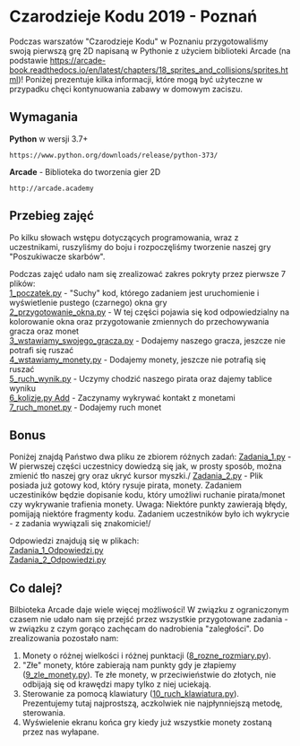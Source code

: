 # Czarodzieje Kodu 2019 - Poznań 
Podczas warszatów "Czarodzieje Kodu" w Poznaniu przygotowaliśmy swoją pierwszą grę 2D napisaną w Pythonie z użyciem biblioteki Arcade (na podstawie https://arcade-book.readthedocs.io/en/latest/chapters/18_sprites_and_collisions/sprites.html)! Poniżej prezentuje kilka informacji, które mogą być użyteczne w przypadku chęci kontynuowania zabawy w domowym zaciszu. 

## Wymagania
**Python** w wersji 3.7+
```
https://www.python.org/downloads/release/python-373/
```
**Arcade** - Biblioteka do tworzenia gier 2D 
```
http://arcade.academy
```

## Przebieg zajęć
Po kilku słowach wstępu dotyczących programowania, wraz z uczestnikami, ruszyliśmy do boju i rozpoczęliśmy tworzenie naszej gry "Poszukiwacze skarbów". 

Podczas zajęć udało nam się zrealizować zakres pokryty przez pierwsze 7 plików:\
[1_poczatek.py](1_poczatek.py) - "Suchy" kod, którego zadaniem jest uruchomienie i wyświetlenie pustego (czarnego) okna gry\
[2_przygotowanie_okna.py](2_przygotowanie_okna.py) - W tej części pojawia się kod odpowiedzialny na kolorowanie okna oraz przygotowanie zmiennych do przechowywania gracza oraz monet \
[3_wstawiamy_swojego_gracza.py](3_wstawiamy_swojego_gracza.py) - Dodajemy naszego gracza, jeszcze nie potrafi się ruszać\
[4_wstawiamy_monety.py](4_wstawiamy_monety.py) - Dodajemy monety, jeszcze nie potrafią się ruszać\
[5_ruch_wynik.py](5_ruch_wynik.py) - Uczymy chodzić naszego pirata oraz dajemy tablice wyniku\
[6_kolizje.py	Add](6_kolizje.py) - Zaczynamy wykrywać kontakt z monetami\
[7_ruch_monet.py](7_ruch_monet.py) - Dodajemy ruch monet


## Bonus
Poniżej znajdą Państwo dwa pliku ze zbiorem różnych zadań:
[Zadania_1.py](zadania/Zadania_1.py) - W pierwszej części uczestnicy dowiedzą się jak, w prosty sposób, można zmienić tło naszej gry oraz ukryć kursor myszki./
[Zadania_2.py](zadania/Zadania_2.py) - Plik posiada już gotowy kod, który rysuje pirata, monety. Zadaniem uczestiników będzie dopisanie kodu, który umożliwi ruchanie pirata/monet czy wykrywanie trafienia monety. Uwaga: Niektóre punkty zawierają błędy, pomijają niektóre fragmenty kodu. Zadaniem uczestników było ich wykrycie - z zadania wywiązali się znakomicie!/

Odpowiedzi znajdują się w plikach:\
[Zadania_1_Odpowiedzi.py](zadania/Zadania_1_Odpowiedzi.py)\
[Zadania_2_Odpowiedzi.py](zadania/Zadania_2_Odpowiedzi.py)


## Co dalej?
Bilbioteka Arcade daje wiele więcej możliwości! W związku z ograniczonym czasem nie udało nam się przejść przez wszystkie przygotowane zadania - w związku z czym gorąco zachęcam do nadrobienia "zaległości". Do zrealizowania pozostało nam:
1. Monety o różnej wielkości i różnej punktacji ([8_rozne_rozmiary.py](8_rozne_rozmiary.py)). 
2. "Złe" monety, które zabierają nam punkty gdy je złapiemy ([9_zle_monety.py](9_zle_monety)). Te złe monety, w przeciwieństwie do złotych, nie odbijają się od krawędzi mapy tylko z niej uciekają. 
3. Sterowanie za pomocą klawiatury ([10_ruch_klawiatura.py](10_ruch_klawiatura.py)). Prezentujemy tutaj najprostszą, aczkolwiek nie najpłynniejszą metodę, sterowania.
4. Wyświelenie ekranu końca gry kiedy już wszystkie monety zostaną przez nas wyłapane.

